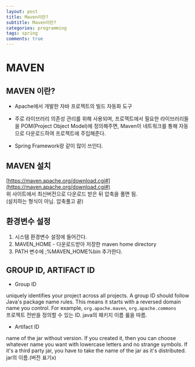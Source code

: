 ```yaml
---
layout: post
title: Maven이란?
subtitle: Maven이란?
categories: programming
tags: spring
comments: true
---
```


# MAVEN

## MAVEN 이란? 
- Apache에서 개발한 자바 프로젝트의 빌드 자동화 도구

- 주로 라이브러리 의존성 관리를 위해 사용되며, 프로젝트에서 필요한 라이브러리들을 POM(Project Object Model)에 정의해주면, Maven이 네트워크를 통해 자동으로 다운로드하여 프로젝트에 주입해준다.

- Spring Framework랑 같이 많이 쓰인다. 

## MAVEN 설치

[https://maven.apache.org/download.cgi#](https://maven.apache.org/download.cgi#)  
위 사이트에서 최신버전으로 다운로드 받은 뒤 압축을 풀면 됨.  
(설치하는 형식이 아님. 압축풀고 끝)

## 환경변수 설정
1. 시스템 환경변수 설정에 들어간다. 
2. MAVEN_HOME - 다운로드받아 저장한 maven home directory 
3. PATH 변수에 ;%MAVEN_HOME%bin 추가한다. 

## GROUP ID, ARTIFACT ID
- Group ID 

uniquely identifies your project across all projects. A group ID should follow Java's package name rules. This means it starts with a reversed domain name you control. For example,
`org.apache.maven`, `org.apache.commons`  
프로젝트 전반을 정의할 수 있는 ID. java의 패키지 이름 룰을 따름. 


- Artifact ID  

name of the jar without version. If you created it, then you can choose whatever name you want with lowercase letters and no strange symbols. If it's a third party jar, you have to take the name of the jar as it's distributed.  
jar의 이름.(버전 표기x)

